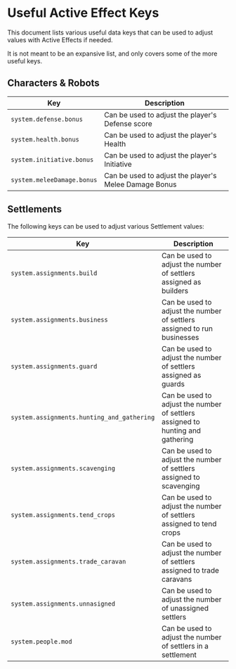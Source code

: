 # Useful Active Effect Keys

This document lists various useful data keys that can be used to adjust values
with Active Effects if needed.

It is not meant to be an expansive list, and only covers some of the more useful
keys.

## Characters & Robots

| Key | Description |
|---|---|
| `system.defense.bonus` | Can be used to adjust the player's Defense score |
| `system.health.bonus` | Can be used to adjust the player's Health |
| `system.initiative.bonus` | Can be used to adjust the player's Initiative |
| `system.meleeDamage.bonus` | Can be used to adjust the player's Melee Damage Bonus |

## Settlements

The following keys can be used to adjust various Settlement values:

| Key | Description |
|-----|-------------|
| `system.assignments.build` | Can be used to adjust the number of settlers assigned as builders |
| `system.assignments.business` | Can be used to adjust the number of settlers assigned to run businesses |
| `system.assignments.guard` | Can be used to adjust the number of settlers assigned as guards |
| `system.assignments.hunting_and_gathering` | Can be used to adjust the number of settlers assigned to hunting and gathering |
| `system.assignments.scavenging` | Can be used to adjust the number of settlers assigned to scavenging |
| `system.assignments.tend_crops` | Can be used to adjust the number of settlers assigned to tend crops |
| `system.assignments.trade_caravan` | Can be used to adjust the number of settlers assigned to trade caravans |
| `system.assignments.unnasigned` | Can be used to adjust the number of unassigned settlers |
| `system.people.mod` | Can be used to adjust the number of settlers in a settlement

